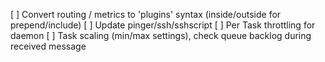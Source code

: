 
[ ] Convert routing / metrics to 'plugins' syntax (inside/outside for prepend/include)
[ ] Update pinger/ssh/sshscript
[ ] Per Task throttling for daemon
[ ] Task scaling (min/max settings), check queue backlog during received message

